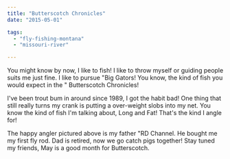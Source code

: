 ```yaml
---
title: "Butterscotch Chronicles"
date: "2015-05-01"

tags: 
  - "fly-fishing-montana"
  - "missouri-river"

---
```


You might know by now, I like to fish! I like to throw myself or guiding people suits me just fine. I like to pursue "Big Gators! You know, the kind of fish you would expect in the " Butterscotch Chronicles!

I've been trout bum in around since 1989, I got the habit bad! One thing that still really turns my crank is putting a over-weight slobs into my net. You know the kind of fish I'm talking about, Long and Fat! That's the kind I angle for!

The happy angler pictured above is my father "RD Channel. He bought me my first fly rod. Dad is retired, now we go catch pigs together! Stay tuned my friends, May is a good month for Butterscotch.
